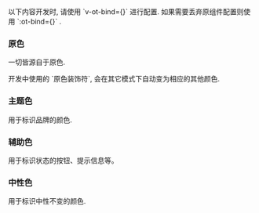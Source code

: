 
<ot-notice color="info">
以下内容开发时, 请使用 `v-ot-bind={}` 进行配置. 如果需要丢弃原组件配置则使用 `:ot-bind={}` .
</ot-notice>

### 原色

一切皆源自于原色.

<ot-notice>
开发中使用的 `原色装饰符`, 会在其它模式下自动变为相应的其他颜色.
</ot-notice>

<ot-row-group>
    <ot-color-card :value="{
            'ot-color-light-background-normal': true,
            'ot-color-light-font-normal': true,
            'ot': true,
        }"
        name="Light Color" white-array black-array round>
    </ot-color-card>
    <ot-color-card :value="{
            'ot-color-dark-background-normal': true,
            'ot-color-dark-font-normal': true,
            'ot': true,
        }"
        name="Dark Color" white-array black-array round>
    </ot-color-card>
</ot-row-group>


### 主题色

用于标识品牌的颜色.

<ot-row-group>
    <ot-color-card :value="{
            'ot-color-primary-background-normal': true,
            'ot': true,
        }"
        name="Primary Color" white-array black-array round>
    </ot-color-card>
</ot-row-group>

### 辅助色

用于标识状态的按钮、提示信息等。

<ot-row-group>
    <ot-color-card :value="{
            'ot-color-success-background-normal': true,
            'ot': true,
        }"
        name="Success Color" white-array black-array round>
    </ot-color-card>
    <ot-color-card :value="{
            'ot-color-danger-background-normal': true,
            'ot': true,
        }"
        name="Danger Color" white-array black-array round>
    </ot-color-card>
    <ot-color-card :value="{
            'ot-color-warning-background-normal': true,
            'ot': true,
        }"
        name="Warning Color" white-array black-array round>
    </ot-color-card>
    <ot-color-card :value="{
            'ot-color-info-background-normal': true,
            'ot': true,
        }"
        name="Info Color" white-array black-array round>
    </ot-color-card>
</ot-row-group>


### 中性色

用于标识中性不变的颜色.

<ot-row-group>
    <ot-color-card :value="{
            'ot-color-grey-background-normal': true,
            'ot': true,
        }"
        name="Grey Color" white-array black-array round>
    </ot-color-card>
</ot-row-group>
